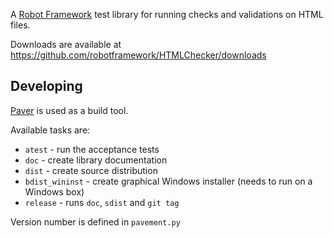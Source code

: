 A [Robot Framework](http://robotframework.org) test library for running checks and validations on HTML files.

Downloads are available at https://github.com/robotframework/HTMLChecker/downloads

Developing
----------
[Paver](http://paver.github.com/paver/) is used as a build tool.

Available tasks are:

* `atest` - run the acceptance tests
* `doc`  - create library documentation
* `dist` - create source distribution
* `bdist_wininst` - create graphical Windows installer (needs to run on a Windows box)
* `release` - runs `doc`, `sdist` and `git tag`

Version number is defined in `pavement.py`

